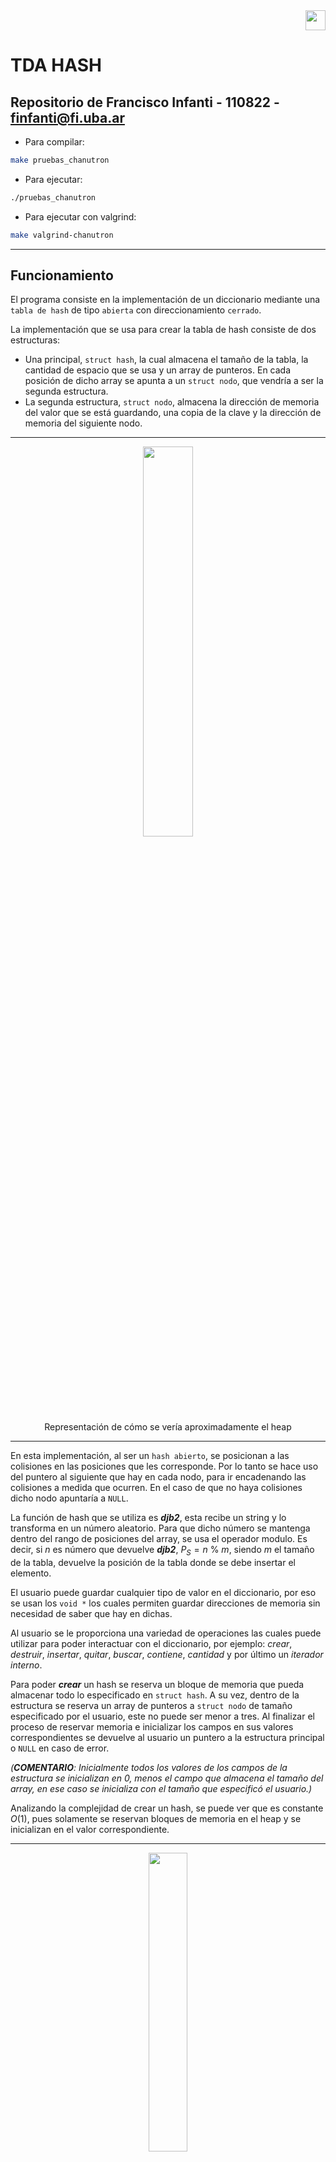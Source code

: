 <div align="right">
<img width="32px" src="img/algo2.svg">
</div>

# TDA HASH

## Repositorio de Francisco Infanti - 110822 - finfanti@fi.uba.ar

- Para compilar:

```bash
make pruebas_chanutron 
```

- Para ejecutar:

```bash
./pruebas_chanutron 
```

- Para ejecutar con valgrind:
```bash
make valgrind-chanutron
```
---
##  Funcionamiento
El programa consiste en la implementación de un diccionario mediante una `tabla de hash` de tipo `abierta` con direccionamiento `cerrado`.

La implementación que se usa para crear la tabla de hash consiste de dos estructuras:
- Una principal, `struct hash`, la cual almacena el tamaño de la tabla, la cantidad de espacio que se usa y un array de punteros. En cada posición de dicho array se apunta a un `struct nodo`, que vendría a ser la segunda estructura.
- La segunda estructura, `struct nodo`, almacena la dirección de memoria del valor que se está guardando, una copia de la clave y la dirección de memoria del siguiente nodo.

---
<div align="center">
<img width="40%" src="img/estructura_hash.svg">
<div>Representación de cómo se vería aproximadamente el heap</div>
</div>

---
En esta implementación, al ser un `hash abierto`, se posicionan a las colisiones en las posiciones que les corresponde. Por lo tanto se hace uso del puntero al siguiente que hay en cada nodo, para ir encadenando las colisiones a medida que ocurren. En el caso de que no haya colisiones dicho nodo apuntaría a `NULL`.

La función de hash que se utiliza es ***djb2***, esta recibe un string y lo transforma en un número aleatorio. Para que dicho número se mantenga dentro del rango de posiciones del array, se usa el operador modulo. Es decir, si $n$ es número que devuelve ***djb2***, $P_S = n$ % $m$, siendo $m$ el tamaño de la tabla, devuelve la posición de la tabla donde se debe insertar el elemento.

El usuario puede guardar cualquier tipo de valor en el diccionario, por eso se usan los `void *` los cuales permiten guardar direcciones de memoria sin necesidad de saber que hay en dichas.

Al usuario se le proporciona una variedad de operaciones las cuales puede utilizar para poder interactuar con el diccionario, por ejemplo: *crear*, *destruir*, *insertar*, *quitar*, *buscar*, *contiene*, *cantidad* y por último un *iterador interno*.

Para poder ***crear*** un hash se reserva un bloque de memoria que pueda almacenar todo lo especificado en `struct hash`. A su vez, dentro de la estructura se reserva un array de punteros a `struct nodo` de tamaño especificado por el usuario, este no puede ser menor a tres. Al finalizar el proceso de reservar memoria e inicializar los campos en sus valores correspondientes se devuelve al usuario un puntero a la estructura principal o `NULL` en caso de error.

*(***COMENTARIO***: Inicialmente todos los valores de los campos de la estructura se inicializan en $0$, menos el campo que almacena el tamaño del array, en ese caso se inicializa con el tamaño que especificó el usuario.)*

Analizando la complejidad de crear un hash, se puede ver que es constante $O(1)$, pues solamente se reservan bloques de memoria en el heap y se inicializan en el valor correspondiente.

---
<div align="center">
<img width="35%" src="img/hash_crear.svg">
<div>Representación de cómo se vería el heap luego de haber sido creado</div>
</div>

---
Una vez creado el hash, se debe destruirlo cuando se termine de usarlo. Para realizar dicha operación se proporcionan dos funciones, ambas liberan la memoria que ocupa el hash, pero con la diferencia de que una aplica una función destructora a cada elemento y la otra no. La forma más sencilla de destruir el hash, es recorrer el array y liberar la memoria de cada nodo que se encuentra en la posición $x$. Una vez se termina de recorrer, se libera el array y por último la estructura principal.

Veamos que la complejidad de destruir un hash siempre va a ser $O(n)$, pues si se almacenan $n$ elementos, se debe liberar la memoria de cada uno de ellos, por lo tanto recorremos $n$ elementos.

---
<div align="center">
<img width="70%" src="img/hash_destruir.svg">
<div>Representación de cómo sería el proceso de ir liberando la memoria de cada parte de la estructura</div>
</div>

---
Para utilizar la función de insertar, el usuario debe proporcionar el hash, una clave, el valor que desea guardar y, si quiere, un doble puntero a `void`. En esta implementación si la clave ya existe, lo que se hace es actualizar el valor del nodo que contenga dicha clave por el nuevo valor pasado. Si el usuario proporcionó el doble puntero a `void`, se le devuelve a través de este el valor anterior que tenía el nodo, ahora si no se intercambio nada se le devolverá `NULL`.

Entonces para insertar un nuevo valor se hashea la clave usando la función ***djb2*** a una posición válida del array. Una vez se tiene dicha posición se debe verificar que en esta posición no exista un nodo con esa clave, por lo tanto se recorre todas las colisiones que hay en esa posición (si es que las hay) y se verifica si alguna clave coincide con la recibida. En el caso de que ya exista, como dije antes, se actualiza el valor. Ahora en caso de no existir, se crea un nuevo nodo con una copia de la clave y un valor, y se lo encadena en el primer lugar.

Veamos que la complejidad de insertar un elemento en una tabla de hash es $O(n)$, pues en el peor de los casos se recorre las $n$ colisiones de la $m$ posición del array para determinar que la clave no existe.

---
<div align="center">
<img width="60%" src="img/hash_insertar.svg">
<div>Representación de cómo se vería insertar un nuevo elemento que no colisione (es muy similar cuando colisiona) y como se vería si se tendria que actualizar el valor</div>
</div>

---
Por último se calcula el *factor de carga* de la tabla. Dicho valor se calcula como $F_C = \frac{capacidad}{tamaño}$, si $F_C \ge 0.7$, entonces se hace un ***rehash***. En esta implementación hacer un ***rehash*** consiste en agrandar el tamaño del array al doble. Es decir, si el tamaño original era $4$, ahora pasa a ser $8$.

Para hacer esta operación se crea un puntero auxiliar que apunte a la antigua tabla de $n$ posiciones, y se reserva con el puntero del hash un nuevo bloque de memoria de tamaño $2n$. Luego recorriendo la antigua tabla de hash se acomodan los nodos en la nueva tabla, calculando a cada uno de ellos su nueva posición. Finalmente se libera la memoria de la tabla antigua.

La complejidad que tiene el ***rehash*** va a ser $O(n)$, pues se debe recorrer los $n$ elementos de la antigua tabla e ir acomodandolos en la nueva.

---
<div align="center">
<img width="60%" src="img/rehash.svg">
<div>Representación de como se veria resumidamente la operación de rehash</div>
</div>

---
Para utilizar la función de eliminar, el usuario debe proporcionar la tabla de hash y la clave del elemento que se desea eliminar. Una vez finalizado el proceso se devuelve el elemento eliminado o `NULL` si no existía o en caso de error,

Para eliminar un elemento se hace hashea la clave a una posición válida del array y pueden ocurrir tres casos:
- Se verifica si existen nodos en dicha posición.
 - En caso de que no, se devuelve `NULL`, pues eso significa que el elemento no existe.
 - Si existe y además está en la primera posición de las colisiones. Entonces se hace que el puntero del array apunte al siguiente de eliminar y se elimina el elemento liberando memoria.
 - Si existe, pero no está en la primera posición, entonces se recorre las colisiones hasta encontrar el nodo anterior al elemento que queremos eliminar o hasta que no haya más nodos. Si ocurre el primer caso, entonces se hace que el anterior apunte al siguiente de eliminar y luego se elimina el elemento. Ahora, si ocurre el segundo caso, se devuelve `NULL`, pues eso significa que no existe el elemento.

Veamos que la complejidad de eliminar un elemento en un hash es $O(n)$, pues en el peor de los casos, cuando se hashea la clave, se obtiene una posición con $n$ colisiones y hay que recorrer todas para determinar que el nodo no existe.

---
<div align="center">
<img width="40%" src="img/hash_quitar.svg">
<div>Representación de cómo se vería el proceso de quitar un elemento del hash</div>
</div>

---
Para poder buscar un elemento o saber si existe un elemento con una clave en la tabla de hash, el usuario debe proporcionar la tabla y la clave del elemento que desea buscar. La diferencia entre buscar un elemento o saber si existe esa clave es que uno devuelve un puntero al elemento, si existe, y el otro devuelve true o false, dependiendo de si existe o no.

El proceso que se hace es muy similar, la única diferencia es lo que devuelven. Se hashea la clave dada y se recorren todas las colisiones que haya en esa posición del array. Buscando el nodo que tenga la clave que coincida con la que se pasa por parámetro. En caso de no existir se devuelve `NULL` o false, dependiendo de qué función se esté utilizando.

Veamos que la complejidad de buscar un elemento en una tabla de hash, en el caso promedio es $O(1)$, pues al hashear se obtiene una posición donde se encuentra directamente el elemento buscado. Es cierto que en el peor caso es $O(n)$, pues se deben recorrer $n$ colisiones, pero eso depende de que tan buena sea la función de hash y el uso o no de un ***rehash***.

---
<div align="center">
<img width="40%" src="img/hash_buscar.svg">
<div>Por ejemplo, busco el valor con la clave 0x74b1d29a, si la hasheo con djb2 me da la posicion 2, entonces uso el puntero en la posicion 2 del array para ir a donde esta apuntando y vemos que existe el elemento</div>
<div>Podria haber tomado la clave 0xd70dd2ee y vemos que nos da la posicion 4, pero como ahi no hay nada, entonces no existe</div>
</div>

---
Para determinar la cantidad de elementos que hay en la tabla de hash se puede usar una función que devuelve un valor al cual se tiene una referencia directa desde la estructura `struct hash`. Por lo tanto es por eso que esta operación tiene complejidad constante $O(1)$.

El iterador interno le permite al usuario recorrer los elementos que él quiera, este funciona pasándole la tabla de hash, una función de tipo bool y un auxiliar, si se quiere. La función se le aplica a cada elemento del hash hasta que devuelva false. Finalmente se devuelve la cantidad de elementos a los cuales se les aplica la función. La complejidad de esto es $O(n)$, pues en el peor de los casos se recorren los $n$ elementos de la tabla.

## Respuestas a las preguntas teóricas
Un diccionario es una colección de pares, un par está conformado por dos partes:
- El `valor:` es lo que se quiere almacenar en el diccionario.
- La `clave:` esta debe ser única, pues se va a utilizar como un índice para acceder a un dato.

El motivo por el cual usamos diccionarios es porque estos mejoran el tiempo de acceso a un elemento. Es decir, veamos en el caso de las **lista**, el acceso a un dato tiene una complejidad lineal $O(n)$. En el caso de los **ABB** (suponiendo que está balanceado), la complejidad sería $O(log(n))$. Pero en el caso de los diccionarios, se busca optimizar esta operación a tal punto de que la complejidad, en el caso promedio, sea $O(1)$. Entonces buscar un elemento en un diccionario con $n$ elementos sería algo casi instantáneo.
 
### Tablas de Hash
Una posible forma de implementar los diccionarios es con ***Tablas de Hash***. Esta, como lo dice el nombre, es una estructura que tiene una forma de una tabla, donde en cada posición de la tabla se almacena un par.

Yo para poder acceder a un elemento de la tabla voy a necesitar la `clave` que está asociada a este elemento. Teniendo mi `clave` voy a tener que aplicarle una `función de hash`.
- Una `función de hash` es una función la cual transforma claves en un número asociado. Una función de hash no puede depender de algo relacionado a la tabla de hash. En nuestro caso, las funciones que vamos a usar van a transformar un string a un número, dicho lo dividiremos por el tamaño de la tabla y usaremos el resto como posición en la tabla.

Una vez tengamos la posición asociada a la clave, debemos verificar si en esa posición está el elemento que buscamos. Si el elemento existe, entonces debe estar en esa posición. Si eso no ocurre, entonces hicimos algo mal.

---
<div align="center">
<img width="45%" src="img/tabla_de_hash.svg">
<div>A cada clave se le asocia una posición donde podemos encontrar tanto el valor como la clave</div>
</div>

---
El problema que ocurre es que yo puedo tener $n$ claves y $m$ posiciones en tabla. Ahora $n$ es un valor que no está acotado, puede tomar valores desde $0$ hasta el infinito. Pero $m$ si es un valor acotado, este depende de la cantidad de espacio que tiene nuestra tabla de hash. Entonces lo que va a ocurrir, sea cual sea la función de hash, es que para $x$ valores de $n$ van a coincidir las posiciones en la tabla de hash. A esto se lo llaman ***Colisiones*** y dependiendo de cómo las resolvamos vamos a estar utilizando un tipo de hash diferente.

---
<div align="center">
<img width="45%" src="img/colisiones.svg">
</div>

---
- ### Hash Cerrado
  Se dice que cuando un hash es cerrado, este tiene un `direccionamiento abierto`.

  Que un hash sea cerrado significa que los pares deben guardarse dentro de la misma estructura que la tabla. Entonces podríamos pensar que cada posición de la tabla va a almacenar un `valor` y una `clave`, es decir, un par.

  ---
  <div align="center">
  <img width="45%" src="img/hash_cerrado.svg">
  <div>Representacion de un hash cerrado</div>
  </div>

  ---
  En este tipo de hash para poder manejar las `colisiones` existen tres formas diferentes:
  - `Probing Lineal:` en este caso lo que hacemos es insertar la colisión en la próxima posición vacía de la tabla. Es decir, nosotros vamos a hashear la clave y veremos que en la posición obtenida ya hay un par. Entonces iremos avanzando por las posiciones de la tabla hasta encontrar una posición libre e insertar el nuevo par.
  - `Probing Cuadrático:` en este caso usaremos la operación (intentos fallidos)² para poder insertar.
      
    - Por ejemplo si nuestra función de hash es $hash(clave)$ % $tamanio$, si encontramos una colisión la primera vez haremos $hash(clave) +1²$ % $tamanio$, la segunda $hash(clave) +2²$ % $tamanio$ y la n-ésima $hash(clave) +n²$ % $tamanio$

  - `Hash Doble:` en este caso, como lo dice el nombre, aplicaremos otro hash diferente hasta encontrar un lugar libre en la tabla.

  Se dice que está hash tiene un `direccionamiento abierto`, porque cuando insertamos un elemento lo estamos insertando en una posición incorrecta.

  ---
  <div align="center">
  <img width="100%" src="img/probing_lineal.svg">
  <div>Como se resolveria una colisión con Probing Lineal</div>
  </div>

  ---  
- ### Hash Abierto
  Se dice que cuando un hash es abierto, este tiene un `direccionamiento cerrado`.

  Se dice que es un hash abierto, porque almacenaremos los pares fuera de la estructura de la tabla, es decir, en cada posicion de la tabla habrá un puntero a una estructura donde se encontrarán los pares, esta estructura pueden ser **nodos**, **listas**, etc...

  ---
  <div align="center">
  <img width="40%" src="img/hash_abierto.png">
  </div>

  ---
  Para trabajar con las colisiones lo que haremos es encadenar las colisiones en la estructura. Veamos que no hay problemas, pues si usamos una lista, podemos tener $n$ elementos en esa lista. Entonces nosotros hasheamos la clave, obtenemos la posición y accedemos a la estructura donde debemos buscar el elemento recorriendola.


  Se dice que es un `direccionamiento cerrado`, porque las colisiones las estamos mandando a la posición que les corresponde, solamente que las insertamos en una estructura a parte.

Ahora es lógico pensar que al usar cualquier tipo de hash, la complejidad de busqueda no seria $O(1)$, pues en el peor caso del abierto (si usamos `probing lineal`) debemos recorrer $n$ elementos de la tabla hasta volver a la posición donde estábamos y determinar que la clave no existe. Y en el peor caso del cerrado debemos recorrer la estructura que estemos usando y esta puede también tener $n$ elementos. Ahora la realidad es que en el caso promedio, la complejidad es $O(1)$ y además las colisiones van a depender de qué tan buena sea la función de hash que estamos utilizando. Además para poder mejorar esto, lo que hacemos es llevar la cuenta de un `factor de carga` y que cuando este factor supera cierto valor aumentamos el tamaño de nuestra tabla al doble, triple o lo que sea. A esta operación se la llama ***rehashear*** y lo que hacemos es crear una nueva estructura y hashear cada clave, con la misma función que usamos antes, para volver a insertar todos los elementos. Como el rango de posiciones de la tabla aumentó, entonces aumenta la posibilidad de que las claves no colisionan.